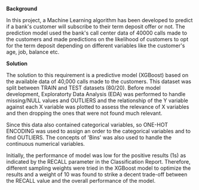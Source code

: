 **Background**

In this project, a Machine Learning algorithm has been developed to predict if a bank's customer will subscribe to their term deposit offer or not. The prediction model used the bank's call center data of 40000 calls made to the customers and made predictions on the likelihood of customers to opt for the term deposit depending on different variables like the customer's age, job, balance etc. 

**Solution**

The solution to this requirement is a predictive model (XGBoost) based on the available data of 40,000 calls made to the customers. This dataset was split between TRAIN and TEST datasets (80/20). Before model development, Exploratorty Data Analysis (EDA) was performed to handle missing/NULL values and OUTLIERS and the relationship of the Y variable against each X variable was plotted to assess the relevance of X variables and then dropping the ones that were not found much relevant. 

Since this data also contained categorical variables, so ONE-HOT ENCODING was used to assign an order to the categorical variables and to find OUTLIERS. The concepts of 'Bins' was also used to handle the continuous numerical variables. 

Initially, the performance of model was low for the positive results (1s) as indicated by the RECALL parameter in the Classification Report. Therefore, different sampling weights were tried in the XGBoost model to optimize the results and a weight of 10 was found to strike a decent trade-off between the RECALL value and the overall performance of the model. 

